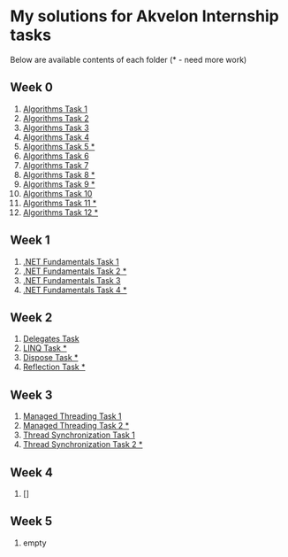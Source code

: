 # My solutions for Akvelon Internship tasks

Below are available contents of each folder (* - need more work)

## Week 0
1. [Algorithms Task 1](../master/week0/AlgorithmsTask1)
2. [Algorithms Task 2](../master/week0/AlgorithmsTask2)
3. [Algorithms Task 3](../master/week0/AlgorithmsTask3)
4. [Algorithms Task 4](../master/week0/AlgorithmsTask4)
5. [Algorithms Task 5 *](../master/week0/AlgorithmsTask5)
6. [Algorithms Task 6](../master/week0/AlgorithmsTask6)
7. [Algorithms Task 7](../master/week0/AlgorithmsTask7)
8. [Algorithms Task 8 *](../master/week0/AlgorithmsTask8)
9. [Algorithms Task 9 *](../master/week0/AlgorithmsTask9)
10. [Algorithms Task 10](../master/week0/AlgorithmsTask10)
11. [Algorithms Task 11 *](../master/week0/AlgorithmsTask11)
12. [Algorithms Task 12 *](../master/week0/AlgorithmsTask12)
## Week 1
1. [.NET Fundamentals Task 1](../master/week1/NETFundamentalsTask1)
2. [.NET Fundamentals Task 2 *](../master/week1/NETFundamentalsTask2)
3. [.NET Fundamentals Task 3](../master/week1/NETFundamentalsTask3)
4. [.NET Fundamentals Task 4 *](../master/week1/NETFundamentalsTask4)
## Week 2
1. [Delegates Task](../master/week2/DelegatesTask)
1. [LINQ Task *](../master/week2/LINQTask)
1. [Dispose Task *](../master/week2/DisposeTask)
1. [Reflection Task *](../master/week2/ReflectionTask)
## Week 3
1. [Managed Threading Task 1](../master/week3/ManagedThreadingTask1) 
2. [Managed Threading Task 2 *](../master/week3/ManagedThreadingTask2) 
3. [Thread Synchronization Task 1](../master/week3/ThreadSynchronizationTask1) 
4. [Thread Synchronization Task 2 *](../master/week3/ThreadSynchronizationTask2) 
## Week 4
1. []
## Week 5
1. empty